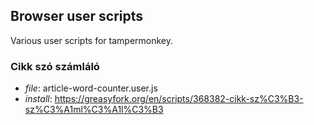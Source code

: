 ## Browser user scripts

Various user scripts for tampermonkey.

### Cikk szó számláló
* *file*: article-word-counter.user.js
* *install*: https://greasyfork.org/en/scripts/368382-cikk-sz%C3%B3-sz%C3%A1ml%C3%A1l%C3%B3
